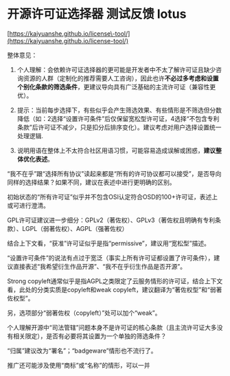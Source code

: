 # 开源许可证选择器 测试反馈 lotus

[https://kaiyuanshe.github.io/license\-tool/](https://kaiyuanshe.github.io/license-tool/) 

整体意见：

1. 个人理解：会依赖许可证选择器的更可能是开发者中不太了解许可证且缺少咨询资源的人群（定制化的推荐需要人工咨询），因此也许**不必过多考虑和设置个别化条款的筛选条件**，更建议导向具有广泛基础的主流许可证（兼容性更优）。

2. 提示：当前每步选择下，有些似乎会产生筛选效果、有些情形是不筛选但分数降低（如：2选择“设置许可条件”后仅保留宽松型许可证，4选择“不包含专利条款”后许可证不减少，只是扣分后排序变化）。建议考虑对用户选择设置统一处理逻辑\.

3. 说明用语在整体上不太符合社区用语习惯，可能容易造成误解或困惑，**建议整体优化表述**。

“我不在乎”跟“选择所有协议”读起来都是“所有的许可协议都可以接受”，是否导向同样的选择结果？如果不同，建议在表述中进行更明确的区别。

初始状态的“所有许可证”似乎并不包含OSI认定符合OSD的100\+许可证，表述上或可进行澄清。

GPL许可证建议进一步细分：GPLv2（著佐权）、GPLv3（著佐权且明确有专利条款）、LGPL（弱著佐权）、AGPL（强著佐权）

结合上下文看，“获准”许可证似乎是指“permissive”，建议用“宽松型”描述。

“设置许可条件”的说法有点过于宽泛（事实上所有许可证都设置了许可条件），建议直接表述“我希望衍生作品开源”、“我不在乎衍生作品是否开源”。

Strong copyleft通常似乎是指AGPL之类限定了云服务情形的许可证，结合上下文看，此处的分类实质是copyleft和weak copyleft，建议翻译为“著佐权型”和“弱著佐权型”。

另，选项部分“弱著佐权（copyleft）”处可以加个“weak”。

个人理解开源中“司法管辖”问题本身不是许可证的核心条款（且主流许可证大多没有相关限定），是否有必要将其设置为一个单独的筛选条件？

“归属”建议改为“署名”；“badgeware”情形也不流行了。

推广还可能涉及使用“商标”或“名称”的情形，可以一并

